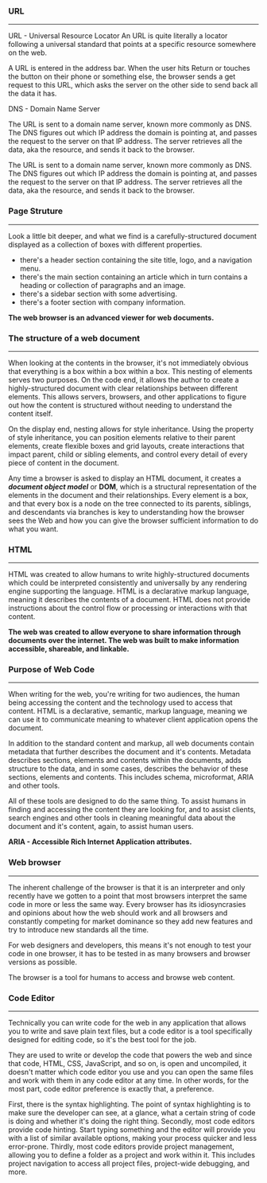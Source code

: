 ### URL
-----
URL - Universal Resource Locator
An URL is quite literally a locator following a universal standard that points at a specific resource somewhere on the web.

A URL is entered in the address bar. When the user hits Return or touches the button on their phone or something else, the browser sends a get request to this URL, which asks the server on the other side to send back all the data it has.

DNS - Domain Name Server

The URL is sent to a domain name server, known more commonly as DNS. The DNS figures out which IP address the domain is pointing at, and passes the request to the server on that IP address. The server retrieves all the data, aka the resource, and sends it back to the browser. 

The URL is sent to a domain name server, known more commonly as DNS. The DNS figures out which IP address the domain is pointing at, and passes the request to the server on that IP address. The server retrieves all the data, aka the resource, and sends it back to the browser. 

### Page Struture
-----
Look a little bit deeper, and what we find is a carefully-structured document displayed as a collection of boxes with different properties.

  - there's a header section containing the site title, logo, and a navigation menu. 
  - there's the main section containing an article which in turn contains a heading or collection of paragraphs and an image.
  - there's a sidebar section with some advertising.
  - there's a footer section with company information. 

**The web browser is an advanced viewer for web documents.**

### The structure of a web document
-----
When looking at the contents in the browser, it's not immediately obvious that everything is a box within a box within a box. This nesting of elements serves two purposes. On the code end, it allows the author to create a highly-structured document with clear relationships between different elements. This allows servers, browsers, and other applications to figure out how the content is structured without needing to understand the content itself. 

On the display end, nesting allows for style inheritance. Using the property of style inheritance, you can position elements relative to their parent elements, create flexible boxes and grid layouts, create interactions that impact parent, child or sibling elements, and control every detail of every piece of content in the document.

Any time a browser is asked to display an HTML document, it creates a ***document object model*** or **DOM**, which is a structural representation of the elements in the document and their relationships. Every element is a box, and that every box is a node on the tree connected to its parents, siblings, and descendants via branches is key to understanding how the browser sees the Web and how you can give the browser sufficient information to do what you want.

### HTML
-----
HTML was created to allow humans to write highly-structured documents which could be interpreted consistently and universally by any rendering engine supporting the language. HTML is a declarative markup language, meaning it describes the contents of a document. HTML does not provide instructions about the control flow or processing or interactions with that content.

**The web was created to allow everyone to share information through documents over the internet. The web was built to make information accessible, shareable, and linkable.**

### Purpose of Web Code
-----
When writing for the web, you're writing for two audiences, the human being accessing the content and the technology used to access that content. HTML is a declarative, semantic, markup language, meaning we can use it to communicate meaning to whatever client application opens the document. 

In addition to the standard content and markup, all web documents contain metadata that further describes the document and it's contents. Metadata describes sections, elements and contents within the documents, adds structure to the data, and in some cases, describes the behavior of these sections, elements and contents. This includes schema, microformat, ARIA and other tools. 

All of these tools are designed to do the same thing. To assist humans in finding and accessing the content they are looking for, and to assist clients, search engines and other tools in cleaning meaningful data about the document and it's content, again, to assist human users. 

**ARIA - Accessible Rich Internet Application attributes.**

### Web browser
-----

The inherent challenge of the browser is that it is an interpreter and only recently have we gotten to a point that most browsers interpret the same code in more or less the same way. Every browser has its idiosyncrasies and opinions about how the web should work and all browsers and constantly competing for market dominance so they add new features and try to introduce new standards all the time.

For web designers and developers, this means it's not enough to test your code in one browser, it has to be tested in as many browsers and browser versions as possible.

The browser is a tool for humans to access and browse web content.

### Code Editor
-----
Technically you can write code for the web in any application that allows you to write and save plain text files, but a code editor is a tool specifically designed for editing code, so it's the best tool for the job.

They are used to write or develop the code that powers the web and since that code, HTML, CSS, JavaScript, and so on, is open and uncompiled, it doesn't matter which code editor you use and you can open the same files and work with them in any code editor at any time. In other words, for the most part, code editor preference is exactly that, a preference. 

First, there is the syntax highlighting. The point of syntax highlighting is to make sure the developer can see, at a glance, what a certain string of code is doing and whether it's doing the right thing. Secondly, most code editors provide code hinting. Start typing something and the editor will provide you with a list of similar available options, making your process quicker and less error-prone. Thirdly, most code editors provide project management, allowing you to define a folder as a project and work within it. This includes project navigation to access all project files, project-wide debugging, and more.

